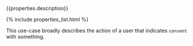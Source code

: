 {{properties.description}}

{% include properties_list.html %}

This use-case broadly describes the action of a user that indicates `consent` with something.


